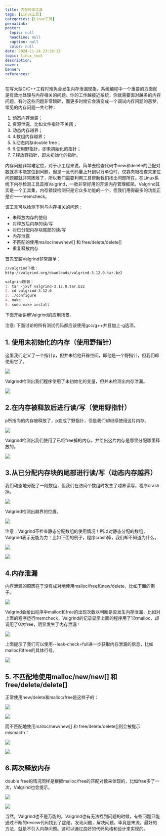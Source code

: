 ```yaml
---
title: 内存检测工具
tags: [Linux工具]
categories: [Linux工具]
permalink: 
poster:
  topic: null
  headline: null
  caption: null
  color: null
date: 2024-11-24 23:28:12
topic: linux_tool
description:
cover:
banner:
references:
---
```

在写大型C/C++工程时难免会发生内存泄漏现象，系统编程中一个重要的方面就是有效地处理与内存相关的问题。你的工作越接近系统，你就需要面对越多的内存问题。有时这些问题非常琐碎，而更多时候它会演变成一个调试内存问题的恶梦。 常见的内存问题一共七种：

1. 动态内存泄露；
2. 资源泄露，比如文件指针不关闭；
3. 动态内存越界；
4. 4.数组内存越界；
5. 5.动态内存double free；
6. 6.使用野指针，即未初始化的指针；
7. 7.释放野指针，即未初始化的指针。

内存问题非常难定位，对于小工程来说，简单去检查代码中new和delete的匹配对数就基本能定位到问题，但是一旦代码量上升到以万单位时，仅靠肉眼检查来定位问题那就非常困难了，所以我们需要利用工具帮助我们找出问题所在。在Linux系统下内存检测工具首推Valgrind，一款非常好用的开源内存管理框架。Valgrind其实是一个工具集，内存错误检测只是它众多功能的一个，但我们用得最多的功能正是它——memcheck。

该工具可以检测下列与内存相关的问题 :

* 未释放内存的使用
* 对释放后内存的读/写
* 对已分配内存块尾部的读/写
* 内存泄露
* 不匹配的使用malloc/new/new[] 和 free/delete/delete[]
* 重复释放内存

首先安装Valgrind非常简单：

```markdown
//valgrind下载：
http://valgrind.org/downloads/valgrind-3.12.0.tar.bz2

valgrind安装：
1. tar -jxvf valgrind-3.12.0.tar.bz2
2. cd valgrind-3.12.0
3. ./configure
4. make
5. sudo make install
```

下面开始讲解Valgrind的应用场景。

注意: 下面讨论的所有测试代码都应该使用gcc/g++并且加上-g选项。

## 1. 使用未初始化的内存（使用野指针）

这里我们定义了一个指针p，但并未给他开辟空间，即他是一个野指针，但我们却使用它了。

![](https://raw.githubusercontent.com/mengchao666/picture/main/blog1093303-20180413193554002-1364573355.jpg)

Valgrind检测出我们程序使用了未初始化的变量，但并未检测出内存泄漏。

![](https://raw.githubusercontent.com/mengchao666/picture/main/blog1093303-20180413193604735-1875378577.jpg)

## 2.在内存被释放后进行读/写（使用野指针）

p所指向的内存被释放了，p变成了野指针，但是我们却继续使用这片内存。

![](https://raw.githubusercontent.com/mengchao666/picture/main/blog1093303-20180413193613574-1154240221.jpg)

Valgrind检测出我们使用了已经free掉的内存，并给出这片内存是哪里分配哪里释放的。

![](https://raw.githubusercontent.com/mengchao666/picture/main/blog1093303-20180413193624421-247811116.jpg)

## 3.从已分配内存块的尾部进行读/写（动态内存越界）

我们动态地分配了一段数组，但我们在访问个数组时发生了越界读写，程序crash掉。

![](https://raw.githubusercontent.com/mengchao666/picture/main/blog1093303-20180413193638871-928305119.jpg)

Valgrind检测出越界的位置。

![](https://raw.githubusercontent.com/mengchao666/picture/main/blog1093303-20180413193651410-2101563201.jpg)

注意：Valgrind不检查静态分配数组的使用情况！所以对静态分配的数组，Valgrind表示无能为力！比如下面的例子，程序crash掉，我们却不知道为什么。

![](https://raw.githubusercontent.com/mengchao666/picture/main/blog1093303-20180413193706246-508790416.jpg)

![](https://raw.githubusercontent.com/mengchao666/picture/main/blog1093303-20180413193716994-628209858.jpg)

## 4.内存泄漏

内存泄漏的原因在于没有成对地使用malloc/free和new/delete，比如下面的例子。

![](https://raw.githubusercontent.com/mengchao666/picture/main/blog1093303-20180413193726929-641784050.jpg)

Valgrind会给出程序中malloc和free的出现次数以判断是否发生内存泄漏，比如对上面的程序运行memcheck，Valgrind的记录显示上面的程序用了1次malloc，却调用了0次free，明显发生了内存泄漏！

![](https://raw.githubusercontent.com/mengchao666/picture/main/blog1093303-20180413193738724-1869262186.jpg)

上面提示了我们可以使用--leak-check=full进一步获取内存泄漏的信息，比如malloc和free的具体行号。

![](https://raw.githubusercontent.com/mengchao666/picture/main/blog1093303-20180413193750769-1501914916.jpg)

## 5. 不匹配地使用malloc/new/new[] 和 free/delete/delete[]

正常使用new/delete和malloc/free是这样子的：

![](https://raw.githubusercontent.com/mengchao666/picture/main/blog1093303-20180413193802975-763647802.jpg)

![](https://raw.githubusercontent.com/mengchao666/picture/main/blog1093303-20180413193817047-1922627647.jpg)

而不匹配地使用malloc/new/new[] 和 free/delete/delete[]则会被提示mismacth：

![](https://raw.githubusercontent.com/mengchao666/picture/main/blog1093303-20180413193830425-1531404607.jpg)

![](https://raw.githubusercontent.com/mengchao666/picture/main/blog1093303-20180413193844415-122107118.jpg)

## 6.两次释放内存

double free的情况同样是根据malloc/free的匹配对数来体现的，比如free多了一次，Valgrind也会提示。

![](https://raw.githubusercontent.com/mengchao666/picture/main/blog1093303-20180413193909777-1273155147.jpg)

![](https://raw.githubusercontent.com/mengchao666/picture/main/blog1093303-20180413193923068-1690539405.jpg)

当然，Valgrind也不是万能的。Valgrind也有无法找到问题的时候，有些问题只能通过不断的review代码找到了症结。发现问题，解决问题，毕竟是末流。最好的方法，就是不引入内存问题。这可以通过良好的代码风格和设计来实现的。